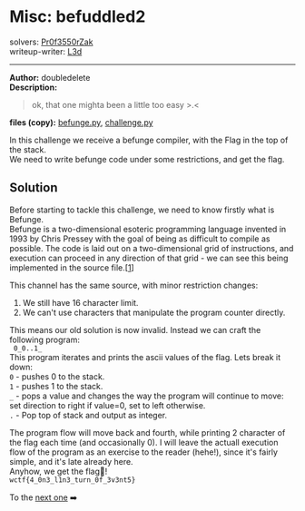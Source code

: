 
# Misc: befuddled2
solvers: [Pr0f3550rZak](https://github.com/Pr0f3550rZak)  
writeup-writer: [L3d](https://github.com/imL3d)  
___
**Author:** doubledelete  
**Description:**
> ok, that one mighta been a little too easy >.<

**files (copy):** [befunge.py](files/befunge.py), [challenge.py](files/challenge.py)  

In this challenge we receive a befunge compiler, with the Flag in the top of the stack.  
We need to write befunge code under some restrictions, and get the flag.   

## Solution

Before starting to tackle this challenge, we need to know firstly what is Befunge.  
Befunge is a two-dimensional esoteric programming language invented in 1993 by Chris Pressey with the goal of being as difficult to compile as possible. The code is laid out on a two-dimensional grid of instructions, and execution can proceed in any direction of that grid - we can see this being implemented in the source file.[[1](https://esolangs.org/wiki/Befunge)]  
  

This channel has the same source, with minor restriction changes:
1. We still have 16 character limit.  
2. We can't use characters that manipulate the program counter directly.  
  
This means our old solution is now invalid. Instead we can craft the following program:  
` 0_0..1_`  
This program iterates and prints the ascii values of the flag. Lets break it down:  
`0` - pushes 0 to the stack.  
`1` - pushes 1 to the stack.  
`_` - pops a value and changes the way the program will continue to move: set direction to right if value=0, set to left otherwise.  
`.` - Pop top of stack and output as integer.  

The program flow will move back and fourth, while printing 2 character of the flag each time (and occasionally 0). I will leave the actuall execution flow of the program as an exercise to the reader (hehe!), since it's fairly simple, and it's late already here.  
Anyhow, we get the flag🚩!  
`wctf{4_0n3_l1n3_turn_0f_3v3nt5}`  
  
To the [next one](https://github.com/C0d3-Bre4k3rs/WolvCTF2024-Writeups/tree/main/befuddled3) ➡️